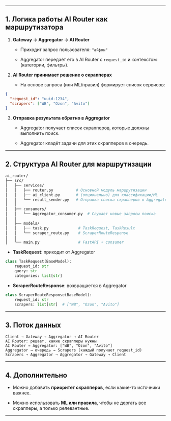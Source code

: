 
---

## **1. Логика работы AI Router как маршрутизатора**

1. **Gateway → Aggregator → AI Router**
    
    - Приходит запрос пользователя: `"айфон"`
        
    - Aggregator передаёт его в AI Router с `request_id` и контекстом (категории, фильтры).
        
2. **AI Router принимает решение о скрапперах**
    
    - На основе запроса (или ML/правил) формирует список сервисов:
        

```json
{
  "request_id": "uuid-1234",
  "scrapers": ["WB", "Ozon", "Avito"]
}
```

3. **Отправка результата обратно в Aggregator**
    
    - Aggregator получает список скрапперов, которые должны выполнить поиск.
        
    - Aggregator кладёт задачи для этих скрапперов в очередь.
        

---

## **2. Структура AI Router для маршрутизации**

```bash
ai_router/
├── src/
│   ├── services/
│   │   ├── router.py          # Основной модуль маршрутизации
│   │   ├── ai_client.py       # (опционально) для классификации/ML
│   │   └── result_sender.py   # Отправка списка скрапперов в Aggregator
│   │
│   ├── consumers/
│   │   └── Aggregator_consumer.py  # Слушает новые запросы поиска
│   │
│   ├── models/
│   │   ├── task.py             # TaskRequest, TaskResult
│   │   └── scraper_route.py    # ScraperRouteResponse
│   │
│   └── main.py                 # FastAPI + consumer
```

- **TaskRequest**: приходит от Aggregator
    

```python
class TaskRequest(BaseModel):
    request_id: str
    query: str
    categories: list[str]
```

- **ScraperRouteResponse**: возвращается в Aggregator
    

```python
class ScraperRouteResponse(BaseModel):
    request_id: str
    scrapers: list[str]  # ["WB", "Ozon", "Avito"]
```

---

## **3. Поток данных**

```
Client → Gateway → Aggregator → AI Router
AI Router: решает, какие скрапперы нужны
AI Router → Aggregator: ["WB", "Ozon", "Avito"]
Aggregator → очередь → Scrapers (каждый получает request_id)
Scrapers → Aggregator → Aggregator → Gateway → Client
```

---

## **4. Дополнительно**

- Можно добавить **приоритет скрапперов**, если какие-то источники важнее.
    
- Можно использовать **ML или правила**, чтобы не дергать все скрапперы, а только релевантные.
    

---
